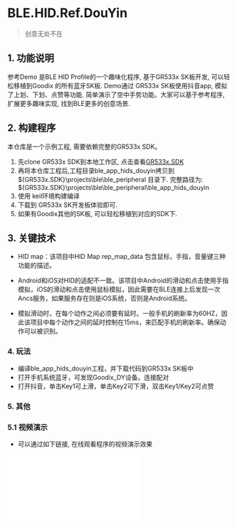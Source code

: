 # BLE.HID.Ref.DouYin
> 创意无处不在



## 1. 功能说明

参考Demo 是BLE HID Profile的一个趣味化程序, 基于GR533x SK板开发, 可以轻松移植到Goodix 的所有蓝牙SK板. Demo通过 GR533x SK板使用抖音app, 模拟了上划、下划、点赞等功能. 简单演示了空中手势功能。大家可以基于参考程序, 扩展更多趣味实现, 找到BLE更多的创意场景.



## 2. 构建程序

本仓库是一个示例工程, 需要依赖完整的GR533x SDK。

1. 先clone GR533x SDK到本地工作区, 点击查看[GR533x.SDK](../../../GR533x.SDK)
2. 再将本仓库工程后,工程目录ble_app_hids_douyin拷贝到 ${GR533x.SDK}\projects\ble\ble_peripheral 目录下. 完整路径为:   ${GR533x.SDK}\projects\ble\ble_peripheral\ble_app_hids_douyin
3. 使用 keil环境构建编译
4. 下载到 GR533x SK开发板体验即可. 
5. 如果有Goodix其他的SK板, 可以轻松移植到对应的SDK下.



## 3. 关键技术
- HID map：该项目中HID Map  rep_map_data 包含鼠标，手指，音量键三种功能的描述。
- Android和iOS对HID的适配不一致。该项目中Android的滑动和点击使用手指模拟，iOS的滑动和点击使用鼠标模拟，因此需要在BLE连接上后发现一次Ancs服务，如果服务存在则是iOS系统，否则是Android系统。

- 模拟滑动时，在每个动作之间必须要有延时。一般手机的刷新率为60HZ，因此该项目中每个动作之间的延时控制在15ms，来匹配手机的刷新率。确保动作可以被识别。



### 4. 玩法

- 编译ble_app_hids_douyin工程，并下载代码到GR533x SK板中
- 打开手机系统蓝牙，可发现Goodix_DY设备。连接配对
- 打开抖音，单击Key1可上滑，单击Key2可下滑，双击Key1/Key2可点赞



### 5. 其他

### 5.1 视频演示

- 可以通过如下链接, 在线观看程序的视频演示效果



<iframe src="//player.bilibili.com/player.html?aid=963219849&bvid=BV1aH4y1B7Bb&cid=1325208178&p=1" scrolling="no" border="0" frameborder="no" framespacing="0" allowfullscreen="true"> </iframe>